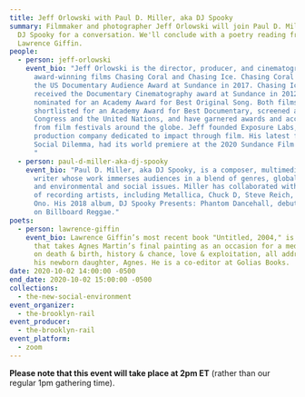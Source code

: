 ```yaml
---
title: Jeff Orlowski with Paul D. Miller, aka DJ Spooky
summary: Filmmaker and photographer Jeff Orlowski will join Paul D. Miller, aka
  DJ Spooky for a conversation. We'll conclude with a poetry reading from
  Lawrence Giffin.
people:
  - person: jeff-orlowski
    event_bio: "Jeff Orlowski is the director, producer, and cinematographer of the
      award-winning films Chasing Coral and Chasing Ice. Chasing Coral received
      the US Documentary Audience Award at Sundance in 2017. Chasing Ice
      received the Documentary Cinematography award at Sundance in 2012 and was
      nominated for an Academy Award for Best Original Song. Both films were
      shortlisted for an Academy Award for Best Documentary, screened at
      Congress and the United Nations, and have garnered awards and accolades
      from film festivals around the globe. Jeff founded Exposure Labs, a
      production company dedicated to impact through film. His latest film, The
      Social Dilemma, had its world premiere at the 2020 Sundance Film Festival.
      "
  - person: paul-d-miller-aka-dj-spooky
    event_bio: "Paul D. Miller, aka DJ Spooky, is a composer, multimedia artist, and
      writer whose work immerses audiences in a blend of genres, global culture,
      and environmental and social issues. Miller has collaborated with an array
      of recording artists, including Metallica, Chuck D, Steve Reich, and Yoko
      Ono. His 2018 album, DJ Spooky Presents: Phantom Dancehall, debuted at #3
      on Billboard Reggae."
poets:
  - person: lawrence-giffin
    event_bio: Lawrence Giffin’s most recent book "Untitled, 2004," is a long poem
      that takes Agnes Martin’s final painting as an occasion for a meditation
      on death & birth, history & chance, love & exploitation, all addressed to
      his newborn daughter, Agnes. He is a co-editor at Golias Books.
date: 2020-10-02 14:00:00 -0500
end_date: 2020-10-02 15:00:00 -0500
collections:
  - the-new-social-environment
event_organizer:
  - the-brooklyn-rail
event_producer:
  - the-brooklyn-rail
event_platform:
  - zoom
---
```

**Please note that this event will take place at 2pm ET** (rather than our regular 1pm gathering time).